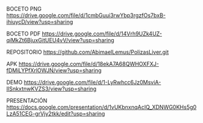 
BOCETO PNG
https://drive.google.com/file/d/1cmbGuui3rwYbp3rgzfOs7bxB-ihiuycD/view?usp=sharing

BOCETO PDF
https://drive.google.com/file/d/14Vrh9UZk4UZ-qiMkZt6BjuxGitUEU4vV/view?usp=sharing

REPOSITORIO
https://github.com/AbimaelLemus/PolizasLiver.git

APK
https://drive.google.com/file/d/18ekA7A68QWHOXFXJ-fDMiLYPfXrlOWJN/view?usp=sharing

DEMO
https://drive.google.com/file/d/1-LyRwhcc6Jz0MsviA-IlSnkxtnwKVZS3/view?usp=sharing

PRESENTACIÓN
https://docs.google.com/presentation/d/1vUKbnxnqAclQ_XDNWG0KHs5g0LzA51CEG-grVjy2tkk/edit?usp=sharing
